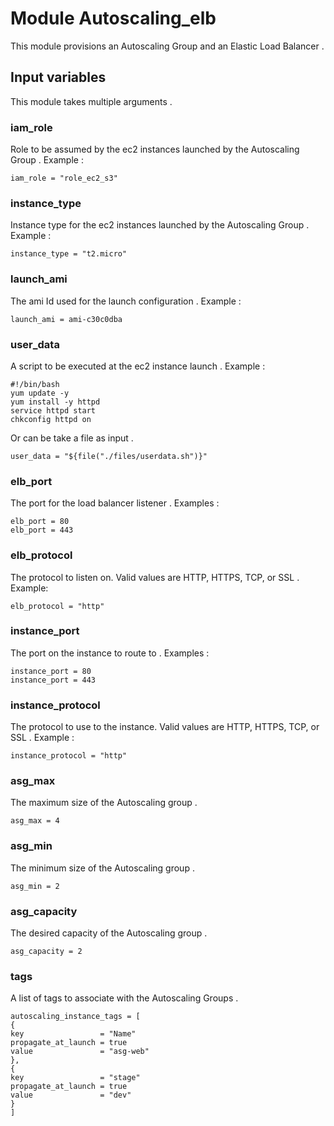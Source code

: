 # Module Autoscaling_elb

This module provisions an Autoscaling Group and an Elastic Load Balancer .

## Input variables
This module takes multiple arguments .

### iam_role
Role to be assumed by the ec2 instances launched by the Autoscaling Group . Example :
```
iam_role = "role_ec2_s3"
```
### instance_type
Instance type for the ec2 instances launched by the Autoscaling Group . Example :
```
instance_type = "t2.micro"
```
### launch_ami
The ami Id used for the launch configuration . Example :
```
launch_ami = ami-c30c0dba
```
### user_data
A script to be executed at the ec2 instance launch . Example :
```
#!/bin/bash
yum update -y
yum install -y httpd
service httpd start
chkconfig httpd on
```
Or can be take a file as input .
```
user_data = "${file("./files/userdata.sh")}"
```
### elb_port
The port for the load balancer listener . Examples :
```
elb_port = 80
elb_port = 443
```
### elb_protocol
The protocol to listen on. Valid values are HTTP, HTTPS, TCP, or SSL . Example:
```
elb_protocol = "http"
```
### instance_port
The port on the instance to route to . Examples :
```
instance_port = 80
instance_port = 443
```
### instance_protocol
The protocol to use to the instance. Valid values are HTTP, HTTPS, TCP, or SSL . Example :
```
instance_protocol = "http"
```
### asg_max
The maximum size of the Autoscaling group .
```
asg_max = 4
```
### asg_min
The minimum size of the Autoscaling group .
```
asg_min = 2
```
### asg_capacity
The desired capacity of the Autoscaling group .
```
asg_capacity = 2
```
### tags
A list of tags to associate with the Autoscaling Groups .
```
autoscaling_instance_tags = [
{
key                 = "Name"
propagate_at_launch = true
value               = "asg-web"
},
{
key                 = "stage"
propagate_at_launch = true
value               = "dev"
}
]
```
